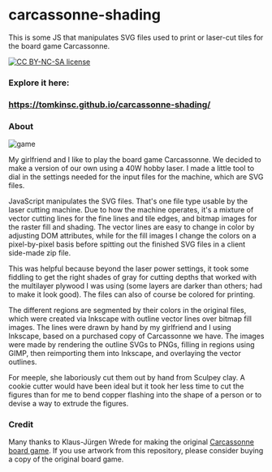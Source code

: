 # carcassonne-shading
This is some JS that manipulates SVG files used to print or laser-cut tiles for the board game Carcassonne.

[![CC BY-NC-SA license](https://i.creativecommons.org/l/by-nc-sa/4.0/80x15.png)](http://creativecommons.org/licenses/by-nc-sa/4.0/)

### Explore it here:
### https://tomkinsc.github.io/carcassonne-shading/

### About

![game](https://raw.githubusercontent.com/tomkinsc/carcassonne-shading/gh-pages/result.jpg)

My girlfriend and I like to play the board game Carcassonne. We decided to make a version of our own using a 40W hobby laser. I made a little tool to dial in the settings needed for the input files for the machine, which are SVG files.

JavaScript manipulates the SVG files. That's one file type usable by the laser cutting machine. Due to how the machine operates, it's a mixture of vector cutting lines for the fine lines and tile edges, and bitmap images for the raster fill and shading. The vector lines are easy to change in color by adjusting DOM attributes, while for the fill images I change the colors on a pixel-by-pixel basis before spitting out the finished SVG files in a client side-made zip file.

This was helpful because beyond the laser power settings, it took some fiddling to get the right shades of gray for cutting depths that worked with the multilayer plywood I was using (some layers are darker than others; had to make it look good). The files can also of course be colored for printing.

The different regions are segmented by their colors in the original files, which were created via Inkscape with outline vector lines over bitmap fill images. The lines were drawn by hand by my girlfriend and I using Inkscape, based on a purchased copy of Carcassonne we have. The images were made by rendering the outline SVGs to PNGs, filling in regions using GIMP, then reimporting them into Inkscape, and overlaying the vector outlines.

For meeple, she laboriously cut them out by hand from Sculpey clay. A cookie cutter would have been ideal but it took her less time to cut the figures than for me to bend copper flashing into the shape of a person or to devise a way to extrude the figures.

### Credit

Many thanks to Klaus-Jürgen Wrede for making the original [Carcassonne board game](https://en.wikipedia.org/wiki/Carcassonne_(board_game)). If you use artwork from this repository, please consider buying a copy of the original board game.
